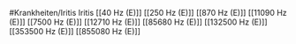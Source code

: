 #Krankheiten/Iritis
Iritis
[[40 Hz (E)]]
[[250 Hz (E)]]
[[870 Hz (E)]]
[[11090 Hz (E)]]
[[7500 Hz (E)]]
[[12710 Hz (E)]]
[[85680 Hz (E)]]
[[132500 Hz (E)]]
[[353500 Hz (E)]]
[[855080 Hz (E)]]
